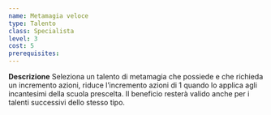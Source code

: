 ```yaml
---
name: Metamagia veloce
type: Talento
class: Specialista
level: 3
cost: 5
prerequisites: 
---
```


**Descrizione**
Seleziona un talento di metamagia che possiede e che richieda un incremento
azioni, riduce l’incremento azioni di 1 quando lo applica agli incantesimi
della scuola prescelta. Il beneficio resterà valido anche per i talenti
successivi dello stesso tipo.